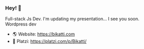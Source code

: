 ### Hey! 👋

Full-stack Js Dev. I'm updating my presentation... I see you soon.
Wordpress dev

- 🌎 Website: https://bikatti.com
- 💚 Platzi: https://platzi.com/p/Bikatti/
